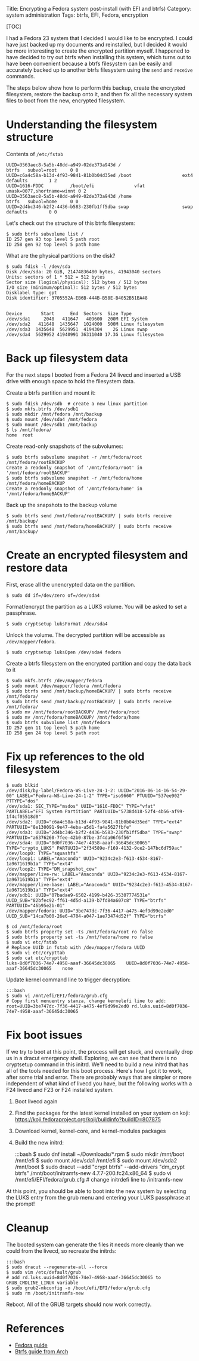 Title: Encrypting a Fedora system post-install (with EFI and btrfs)
Category: system administration
Tags: btrfs, EFI, Fedora, encryption

[TOC]

I had a Fedora 23 system that I decided I would like to be encrypted. I could
have just backed up my documents and reinstalled, but I decided it would be
more interesting to create the encrypted partition myself. I happened to have
decided to try out btrfs when installing this system, which turns out to have
been convenient because a btrfs filesystem can be easily and accurately backed
up to another btrfs filesystem using the `send` and `receive` commands.

The steps below show how to perform this backup, create the encrypted
filesystem, restore the backup onto it, and then fix all the necessary system
files to boot from the new, encrypted filesystem.

# Understanding the filesystem structure

Contents of `/etc/fstab`

    UUID=3563aec8-5a5b-48dd-a949-02de373a943d /                       btrfs   subvol=root     0 0
    UUID=c6a4c58a-b13d-4f93-9841-81b0b04d35ed /boot                   ext4    defaults        1 2
    UUID=1616-FDDC          /boot/efi               vfat    umask=0077,shortname=winnt 0 2
    UUID=3563aec8-5a5b-48dd-a949-02de373a943d /home                   btrfs   subvol=home     0 0
    UUID=2d4bc346-b2f2-4436-b583-230fb1ff5dba swap                    swap    defaults        0 0

Let's check out the structure of this btrfs filesystem:

    $ sudo btrfs subvolume list /
    ID 257 gen 93 top level 5 path root
    ID 258 gen 92 top level 5 path home

What are the physical partitions on the disk?

    $ sudo fdisk -l /dev/sda
    Disk /dev/sda: 20 GiB, 21474836480 bytes, 41943040 sectors
    Units: sectors of 1 * 512 = 512 bytes
    Sector size (logical/physical): 512 bytes / 512 bytes
    I/O size (minimum/optimal): 512 bytes / 512 bytes
    Disklabel type: gpt
    Disk identifier: 3705552A-EB6B-444B-B58E-B4052B51BA48


    Device       Start      End  Sectors  Size Type
    /dev/sda1     2048   411647   409600  200M EFI System
    /dev/sda2   411648  1435647  1024000  500M Linux filesystem
    /dev/sda3  1435648  5629951  4194304    2G Linux swap
    /dev/sda4  5629952 41940991 36311040 17.3G Linux filesystem

# Back up filesystem data

For the next steps I booted from a
Fedora 24 livecd and inserted a USB drive with enough space to hold the
filesystem data.

Create a btrfs partition and mount it:

    $ sudo fdisk /dev/sdb  # create a new linux partition
    $ sudo mkfs.btrfs /dev/sdb1
    $ sudo mkdir /mnt/fedora /mnt/backup
    $ sudo mount /dev/sda4 /mnt/fedora
    $ sudo mount /dev/sdb1 /mnt/backup
    $ ls /mnt/fedora/
    home  root

Create read-only snapshots of the subvolumes:

    $ sudo btrfs subvolume snapshot -r /mnt/fedora/root /mnt/fedora/rootBACKUP
    Create a readonly snapshot of '/mnt/fedora/root' in '/mnt/fedora/rootBACKUP'
    $ sudo btrfs subvolume snapshot -r /mnt/fedora/home /mnt/fedora/homeBACKUP
    Create a readonly snapshot of '/mnt/fedora/home' in '/mnt/fedora/homeBACKUP'

Back up the snapshots to the backup volume

    $ sudo btrfs send /mnt/fedora/rootBACKUP/ | sudo btrfs receive /mnt/backup/
    $ sudo btrfs send /mnt/fedora/homeBACKUP/ | sudo btrfs receive /mnt/backup/

# Create an encrypted filesystem and restore data

First, erase all the unencrypted data on the partition.

    $ sudo dd if=/dev/zero of=/dev/sda4

Format/encrypt the partition as a LUKS volume. You will be asked to set a passphrase.

    $ sudo cryptsetup luksFormat /dev/sda4

Unlock the volume. The decrypted partition will be accessible as `/dev/mapper/fedora`.

    $ sudo cryptsetup luksOpen /dev/sda4 fedora

Create a btrfs filesystem on the encrypted partition and copy the data back to it

    $ sudo mkfs.btrfs /dev/mapper/fedora
    $ sudo mount /dev/mapper/fedora /mnt/fedora
    $ sudo btrfs send /mnt/backup/homeBACKUP/ | sudo btrfs receive /mnt/fedora/
    $ sudo btrfs send /mnt/backup/rootBACKUP/ | sudo btrfs receive /mnt/fedora/
    $ sudo mv /mnt/fedora/rootBACKUP/ /mnt/fedora/root
    $ sudo mv /mnt/fedora/homeBACKUP/ /mnt/fedora/home
    $ sudo btrfs subvolume list /mnt/fedora
    ID 257 gen 11 top level 5 path home
    ID 258 gen 24 top level 5 path root

# Fix up references to the old filesystem

    $ sudo blkid
    /dev/disk/by-label/Fedora-WS-Live-24-1-2: UUID="2016-06-14-16-54-29-00" LABEL="Fedora-WS-Live-24-1-2" TYPE="iso9660" PTUUID="537ee902" PTTYPE="dos"
    /dev/sda1: SEC_TYPE="msdos" UUID="1616-FDDC" TYPE="vfat" PARTLABEL="EFI System Partition" PARTUUID="5738d418-52f4-4b56-af99-1f4cf05518d0"
    /dev/sda2: UUID="c6a4c58a-b13d-4f93-9841-81b0b04d35ed" TYPE="ext4" PARTUUID="8e130091-9e47-4eba-a5d1-fa4a5627fbfe"
    /dev/sda3: UUID="2d4bc346-b2f2-4436-b583-230fb1ff5dba" TYPE="swap" PARTUUID="a6376260-7fee-42b0-87be-3f4da06f6f56"
    /dev/sda4: UUID="8d0f7036-74e7-4958-aaaf-36645dc30065" TYPE="crypto_LUKS" PARTUUID="2f34589e-f169-4132-9ce2-147bc6d759ac"
    /dev/loop0: TYPE="squashfs"
    /dev/loop1: LABEL="Anaconda" UUID="9234c2e3-f613-4534-8167-1a9671619b1a" TYPE="ext4"
    /dev/loop2: TYPE="DM_snapshot_cow"
    /dev/mapper/live-rw: LABEL="Anaconda" UUID="9234c2e3-f613-4534-8167-1a9671619b1a" TYPE="ext4"
    /dev/mapper/live-base: LABEL="Anaconda" UUID="9234c2e3-f613-4534-8167-1a9671619b1a" TYPE="ext4"
    /dev/sdb1: UUID="07badae9-6502-4199-b426-35307774531e" UUID_SUB="82bfec92-ff61-4d5d-a139-b7fd84a607c8" TYPE="btrfs" PARTUUID="46b95e2b-01"
    /dev/mapper/fedora: UUID="3be747dc-7f36-4417-a475-4ef9d99e2ed0" UUID_SUB="14ca7b00-26e6-4704-a047-1ae73474d52f" TYPE="btrfs"

    $ cd /mnt/fedora/root
    $ sudo btrfs property set -ts /mnt/fedora/root ro false
    $ sudo btrfs property set -ts /mnt/fedora/home ro false
    $ sudo vi etc/fstab
    # Replace UUID in fstab with /dev/mapper/fedora UUID
    $ sudo vi etc/crypttab
    $ sudo cat etc/crypttab
    luks-8d0f7036-74e7-4958-aaaf-36645dc30065    UUID=8d0f7036-74e7-4958-aaaf-36645dc30065    none

Update kernel command line to trigger decryption:

    :::bash
    $ sudo vi /mnt/efi/EFI/fedora/grub.cfg
    # Copy first menuentry stanza, change kernelefi line to add:
    root=UUID=3be747dc-7f36-4417-a475-4ef9d99e2ed0 rd.luks.uuid=8d0f7036-74e7-4958-aaaf-36645dc30065

# Fix boot issues

If we try to boot at this point, the process will get stuck, and eventually drop us in a dracut emergency shell. Exploring, we can see that there is no cryptsetup command in this initrd. We'll need to build a new initrd that has all of the tools needed for this boot process. Here's how I got it to work, after some trial and error. There are probably ways that are simpler or more independent of what kind of livecd you have, but the following works with a F24 livecd and F23 or F24 installed system.

1. Boot livecd again
2. Find the packages for the latest kernel installed on your system on koji: https://koji.fedoraproject.org/koji/buildinfo?buildID=807875
3. Download kernel, kernel-core, and kernel-modules packages
4. Build the new initrd:

    :::bash
    $ sudo dnf install ~/Downloads/*.rpm
    $ sudo mkdir /mnt/boot /mnt/efi
    $ sudo mount /dev/sda1 /mnt/efi
    $ sudo mount /dev/sda2 /mnt/boot
    $ sudo dracut --add "crypt btrfs" --add-drivers "dm_crypt btrfs" /mnt/boot/initramfs-new 4.7.7-200.fc24.x86_64
    $ sudo vi /mnt/efi/EFI/fedora/grub.cfg  # change initrdefi line to /initramfs-new

At this point, you should be able to boot into the new system by selecting the LUKS entry from the grub menu and entering your LUKS passphrase at the prompt!


# Cleanup
The booted system can generate the files it needs more cleanly than we could from the livecd, so recreate the initrds:

    :::bash
    $ sudo dracut --regenerate-all --force
    $ sudo vim /etc/default/grub
    # add rd.luks.uuid=8d0f7036-74e7-4958-aaaf-36645dc30065 to GRUB_CMDLINE_LINUX variable
    $ sudo grub2-mkconfig -o /boot/efi/EFI/fedora/grub.cfg
    $ sudo rm /boot/initramfs-new

Reboot. All of the GRUB targets should now work correctly.

# References
* [Fedora guide](https://fedoraproject.org/wiki/Disk_Encryption_User_Guide#Creating_Encrypted_Block_Devices_on_the_Installed_System_After_Installation)
* [Btrfs guide from Arch](https://wiki.archlinux.org/index.php/Dm-crypt/Encrypting_an_entire_system#Btrfs_subvolumes_with_swap)
